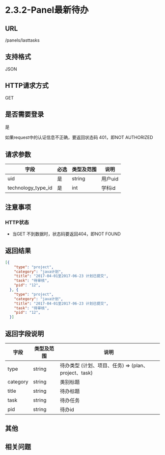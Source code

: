 # 2.3.2-Panel最新待办

## URL

/panels/lasttasks

## 支持格式

JSON

## HTTP请求方式

GET

## 是否需要登录

是

如果request中的认证信息不正确，要返回状态码 401，即NOT AUTHORIZED

## 请求参数

字段 | 必选 | 类型及范围 | 说明
----|------|----------|-------------
uid                 | 是   | string   | 用户uid
technology_type_id  | 是   | int      | 学科id

## 注意事项

### HTTP状态

- 当GET 不到数据时，状态码要返回404，即NOT FOUND

## 返回结果

```json
[{
    "type": "project",
    "category": "java计划",
    "title": "2017-04-01至2017-06-23 计划已提交",
    "task": "待审核",
    "pid": "12",
  }, {
    "type": "project",
    "category": "java计划",
    "title": "2017-04-01至2017-06-23 计划已提交",
    "task": "待审核",
    "pid": "12",
  }]
```

## 返回字段说明

字段 | 类型及范围 | 说明
----|----------|-------------
type     | string  | 待办类型 (计划、项目、任务) => (plan、project、task)
category | string  | 类别标题
title    | string  | 待办标题
task     | string  | 待办任务
pid      | string  | 待办id

## 其他

## 相关问题

